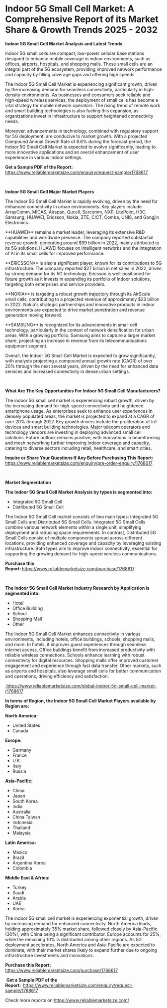 <p><h1>Indoor 5G Small Cell Market: A Comprehensive Report of its Market Share & Growth Trends 2025 - 2032</h1></p><p><strong>Indoor 5G Small Cell Market Analysis and Latest Trends</strong></p>
<p><p>Indoor 5G small cells are compact, low-power cellular base stations designed to enhance mobile coverage in indoor environments, such as offices, airports, hospitals, and shopping malls. These small cells are an integral part of the 5G ecosystem, providing improved network performance and capacity by filling coverage gaps and offering high speeds. </p><p>The Indoor 5G Small Cell Market is experiencing significant growth, driven by the increasing demand for seamless connectivity, particularly in high-density environments. As businesses and consumers seek reliable and high-speed wireless services, the deployment of small cells has become a vital strategy for mobile network operators. The rising trend of remote work and smart building technologies is also fueling this expansion, as organizations invest in infrastructure to support heightened connectivity needs.</p><p>Moreover, advancements in technology, combined with regulatory support for 5G deployment, are conducive to market growth. With a projected Compound Annual Growth Rate of 8.6% during the forecast period, the Indoor 5G Small Cell Market is expected to evolve significantly, leading to more innovative applications and an overall enhancement of user experience in various indoor settings.</p></p>
<p><strong>Get a Sample PDF of the Report:&nbsp;</strong> <a href="https://www.reliablemarketsize.com/enquiry/request-sample/1768617?utm_campaign=1884&utm_medium=2&utm_source=Github&utm_content=ia&utm_term=15022025&utm_id=indoor-5g-small-cell">https://www.reliablemarketsize.com/enquiry/request-sample/1768617</a></p>
<p>&nbsp;</p>
<p><strong>Indoor 5G Small Cell Major Market Players</strong></p>
<p><p>The Indoor 5G Small Cell Market is rapidly evolving, driven by the need for enhanced connectivity in urban environments. Key players include ArrayComm, MICAS, Airspan, Qucell, Sercomm, NXP, LitePoint, H3C, Samsung, HUAWEI, Ericsson, Nokia, ZTE, CICT, Comba, UNIS, and Gongjin Electronics.</p><p>**HUAWEI** remains a market leader, leveraging its extensive R&D capabilities and worldwide presence. The company reported substantial revenue growth, generating around $99 billion in 2022, mainly attributed to its 5G solutions. HUAWEI focuses on intelligent networks and the integration of AI in its small cells for improved performance.</p><p>**ERICSSON** is also a significant player, known for its contributions to 5G infrastructure. The company reported $27 billion in net sales in 2022, driven by strong demand for its 5G technology. Ericsson is well-positioned for future growth as it invests in expanding its portfolio of indoor solutions, targeting both enterprises and service providers.</p><p>**NOKIA** is targeting a robust growth trajectory through its AirScale small cells, contributing to a projected revenue of approximately $23 billion in 2022. Nokia's strategic partnerships and innovative products in indoor environments are expected to drive market penetration and revenue generation moving forward.</p><p>**SAMSUNG** is recognized for its advancements in small cell technology, particularly in the context of network densification for urban areas. With a growing portfolio, Samsung aims to capture a larger market share, projecting an increase in revenue from its telecommunications equipment segment.</p><p>Overall, the Indoor 5G Small Cell Market is expected to grow significantly, with analysts projecting a compound annual growth rate (CAGR) of over 20% through the next several years, driven by the need for enhanced data services and increased connectivity in dense urban settings.</p></p>
<p>&nbsp;</p>
<p><strong>What Are The Key Opportunities For Indoor 5G Small Cell Manufacturers?</strong></p>
<p><p>The indoor 5G small cell market is experiencing robust growth, driven by the increasing demand for high-speed connectivity and heightened smartphone usage. As enterprises seek to enhance user experiences in densely populated areas, the market is projected to expand at a CAGR of over 20% through 2027. Key growth drivers include the proliferation of IoT devices and smart building technologies. Major telecom operators and technology vendors are investing in deploying advanced small cell solutions. Future outlook remains positive, with innovations in beamforming and mesh networking further improving indoor coverage and capacity, catering to diverse sectors including retail, healthcare, and smart cities.</p></p>
<p><strong>Inquire or Share Your Questions If Any Before Purchasing This Report:</strong> <a href="https://www.reliablemarketsize.com/enquiry/pre-order-enquiry/1768617?utm_campaign=1884&utm_medium=2&utm_source=Github&utm_content=ia&utm_term=15022025&utm_id=indoor-5g-small-cell">https://www.reliablemarketsize.com/enquiry/pre-order-enquiry/1768617</a></p>
<p>&nbsp;</p>
<p><strong>Market Segmentation</strong></p>
<p><strong>The Indoor 5G Small Cell Market Analysis by types is segmented into:</strong></p>
<p><ul><li>Integrated 5G Small Cell</li><li>Distributed 5G Small Cell</li></ul></p>
<p><p>The Indoor 5G Small Cell market consists of two main types: Integrated 5G Small Cells and Distributed 5G Small Cells. Integrated 5G Small Cells combine various network elements within a single unit, simplifying deployment and reducing space requirements. In contrast, Distributed 5G Small Cells consist of multiple components spread across different locations, providing enhanced coverage and capacity by leveraging existing infrastructure. Both types aim to improve indoor connectivity, essential for supporting the growing demand for high-speed wireless communications.</p></p>
<p><strong>Purchase this Report:&nbsp;</strong><a href="https://www.reliablemarketsize.com/purchase/1768617?utm_campaign=1884&utm_medium=2&utm_source=Github&utm_content=ia&utm_term=15022025&utm_id=indoor-5g-small-cell">https://www.reliablemarketsize.com/purchase/1768617</a></p>
<p>&nbsp;</p>
<p><strong>The Indoor 5G Small Cell Market Industry Research by Application is segmented into:</strong></p>
<p><ul><li>Hotel</li><li>Office Building</li><li>School</li><li>Shopping Mall</li><li>Other</li></ul></p>
<p><p>The Indoor 5G Small Cell Market enhances connectivity in various environments, including hotels, office buildings, schools, shopping malls, and more. In hotels, it improves guest experiences through seamless internet access. Office buildings benefit from increased productivity with reliable wireless connections. Schools enhance learning with robust connectivity for digital resources. Shopping malls offer improved customer engagement and experience through fast data transfer. Other markets, such as airports and hospitals, also leverage small cells for better communication and operations, driving efficiency and satisfaction.</p></p>
<p><a href="https://www.reliablemarketsize.com/global-indoor-5g-small-cell-market-r1768617?utm_campaign=1884&utm_medium=2&utm_source=Github&utm_content=ia&utm_term=15022025&utm_id=indoor-5g-small-cell">&nbsp;https://www.reliablemarketsize.com/global-indoor-5g-small-cell-market-r1768617</a></p>
<p><strong>In terms of Region, the Indoor 5G Small Cell Market Players available by Region are:</strong></p>
<p>
    <p> <strong> North America: </strong>
        <ul>
            <li>United States</li>
            <li>Canada</li>
        </ul>
        </p> 
    <p> <strong> Europe: </strong>
        <ul>
            <li>Germany</li>
            <li>France</li>
            <li>U.K.</li>
            <li>Italy</li>
            <li>Russia</li>
        </ul>
        </p> 
    <p> <strong> Asia-Pacific: </strong>
        <ul>
            <li>China</li>
            <li>Japan</li>
            <li>South Korea</li>
            <li>India</li>
            <li>Australia</li>
            <li>China Taiwan</li>
            <li>Indonesia</li>
            <li>Thailand</li>
            <li>Malaysia</li>
        </ul>
        </p> 
    <p> <strong> Latin America: </strong>
        <ul>
            <li>Mexico</li>
            <li>Brazil</li>
            <li>Argentina Korea</li>
            <li>Colombia</li>
        </ul>
        </p> 
    <p> <strong> Middle East & Africa: </strong>
        <ul>
            <li>Turkey</li>
            <li>Saudi</li>
            <li>Arabia</li>
            <li>UAE</li>
            <li>Korea</li>
        </ul>
    </p>
    </p>
<p><p>The indoor 5G small cell market is experiencing exponential growth, driven by increasing demand for enhanced connectivity. North America leads, holding approximately 35% market share, followed closely by Asia-Pacific (30%), with China being a significant contributor. Europe accounts for 25%, while the remaining 10% is distributed among other regions. As 5G deployment accelerates, North America and Asia-Pacific are expected to dominate, with their market shares likely to expand further due to ongoing infrastructure investments and innovations.</p></p>
<p><strong>Purchase this Report: </strong><a href="https://www.reliablemarketsize.com/purchase/1768617?utm_campaign=1884&utm_medium=2&utm_source=Github&utm_content=ia&utm_term=15022025&utm_id=indoor-5g-small-cell">https://www.reliablemarketsize.com/purchase/1768617</a></p>
<p>&nbsp;<strong>Get a Sample PDF of the Report:&nbsp;&nbsp;</strong><a href="https://www.reliablemarketsize.com/enquiry/request-sample/1768617?utm_campaign=1884&utm_medium=2&utm_source=Github&utm_content=ia&utm_term=15022025&utm_id=indoor-5g-small-cell">https://www.reliablemarketsize.com/enquiry/request-sample/1768617</a></p>
<p><strong></strong></p>
<p>Check more reports on <a href="https://www.reliablemarketsize.com/?utm_campaign=1884&utm_medium=2&utm_source=Github&utm_content=ia&utm_term=15022025&utm_id=indoor-5g-small-cell">https://www.reliablemarketsize.com/</a></p>